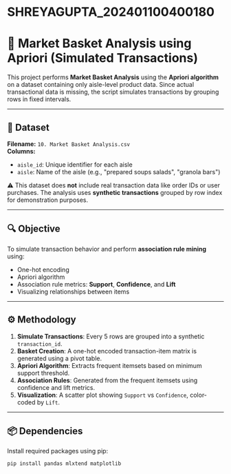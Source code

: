 # SHREYAGUPTA_202401100400180
# 🛒 Market Basket Analysis using Apriori (Simulated Transactions)

This project performs **Market Basket Analysis** using the **Apriori algorithm** on a dataset containing only aisle-level product data. Since actual transactional data is missing, the script simulates transactions by grouping rows in fixed intervals.

---

## 📁 Dataset

**Filename:** `10. Market Basket Analysis.csv`  
**Columns:**
- `aisle_id`: Unique identifier for each aisle  
- `aisle`: Name of the aisle (e.g., "prepared soups salads", "granola bars")

⚠️ This dataset does **not** include real transaction data like order IDs or user purchases. The analysis uses **synthetic transactions** grouped by row index for demonstration purposes.

---

## 🔍 Objective

To simulate transaction behavior and perform **association rule mining** using:
- One-hot encoding
- Apriori algorithm
- Association rule metrics: **Support**, **Confidence**, and **Lift**
- Visualizing relationships between items

---

## ⚙️ Methodology

1. **Simulate Transactions**: Every 5 rows are grouped into a synthetic `transaction_id`.
2. **Basket Creation**: A one-hot encoded transaction-item matrix is generated using a pivot table.
3. **Apriori Algorithm**: Extracts frequent itemsets based on minimum support threshold.
4. **Association Rules**: Generated from the frequent itemsets using confidence and lift metrics.
5. **Visualization**: A scatter plot showing `Support` vs `Confidence`, color-coded by `Lift`.

---

## 📦 Dependencies

Install required packages using pip:

```bash
pip install pandas mlxtend matplotlib
